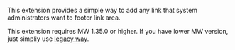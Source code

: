 This extension provides a simple way to add any link that system administrators want to footer link area.

This extension requires MW 1.35.0 or higher. If you have lower MW version, just simpliy use [legacy way](https://www.mediawiki.org/wiki/Manual:Footer/legacy).